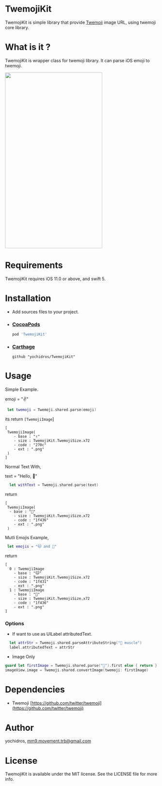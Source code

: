 # TwemojiKit

TwemojiKit is simple library that provide [Twemoji](https://github.com/twitter/twemoji) image URL, using twemoji core library.

# What is it ?
TwemojiKit is wrapper class for twemoji library. It can parse iOS emoji to twemoji. 

<img src="https://github.com/yochidros/TwemojiKit/blob/master/Screenshots/preview.png" width="320" height="580">

# Requirements
TwemojiKit requires iOS 11.0 or above, and swift 5.


# Installation
  - Add sources files to your project.
  - ### [CocoaPods](https://cocoapods.org/)
    ```ruby  
    pod 'TwemojiKit'
    ```
  - ### [Carthage](https://github.com/Carthage/Carthage)
    ```
    github "yochidros/TwemojiKit"
    ```


# Usage 
Simple Example.

 emoji = "✌️"
```swift
 let twemoji = Twemoji.shared.parse(emoji)
 ```
its return `[TwemojiImage`]
```swift[
[
 TwemojiImage(
    - base : "✌️"
    - size : TwemojiKit.TwemojiSize.x72
    - code : "270c"
    - ext : ".png"
 )
]
```
Normal Text With,

text = "Hello, 🐶"
```swift
  let withText = Twemoji.shared.parse(text)
```

return
```
[
 TwemojiImage(
  - base : "🐶"
    - size : TwemojiKit.TwemojiSize.x72
    - code : "1f436"
    - ext : ".png"
 )
```

Mutli Emojis Example,

```swift
 let emojis = "🐱 and 🐶"
```

return
```
[
  0 : TwemojiImage
    - base : "🐱"
    - size : TwemojiKit.TwemojiSize.x72
    - code : "1f431"
    - ext : ".png"
  1 : TwemojiImage
    - base : "🐶"
    - size : TwemojiKit.TwemojiSize.x72
    - code : "1f436"
    - ext : ".png"
]
   ``````
### Options

 - If want to use as UILabel attributedText.
```swift
  let attrStr = Twemoji.shared.parseAttributeString("💪 muscle")
  label.attributedText = attrStr
```

 - Image Only
```swift
guard let firstImage = Twemoji.shared.parse("🐶").first else { return }
imageView.image = Twemoji.shared.convertImage(twemoji: firstImage)
```

# Dependencies 
 - Twemoji [https://github.com/twitter/twemoji](https://github.com/twitter/twemoji)
# Author 
yochidros, mm9.movement.trb@gmail.com

# License
TwemojiKit is available under the MIT license. See the LICENSE file for more info.
